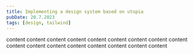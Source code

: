 ```yaml
---
title: Implementing a design system based on utopia
pubDate: 20.7.2023
tags: [design, tailwind]
---
```


content
content
content
content
content
content
content
content
content
content
content
content
content
content
content
content
content
